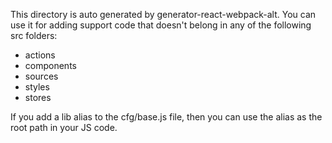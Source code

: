 This directory is auto generated by generator-react-webpack-alt.
You can use it for adding support code that doesn't belong in any of the following src folders:
* actions
* components
* sources
* styles
* stores

If you add a lib alias to the cfg/base.js file, then you can use the alias as the root path in your JS code.
